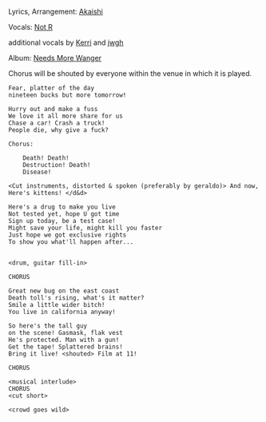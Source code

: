 Lyrics, Arrangement: [Akaishi](/akaishi)

Vocals: [Not R](/not-r)

additional vocals by [Kerri](/kerri) and [jwgh](/jwgh)

Album: [Needs More Wanger](/needs-more-wanger)

Chorus will be shouted by everyone within the venue in which it is played.

    Fear, platter of the day
    nineteen bucks but more tomorrow! 

    Hurry out and make a fuss
    We love it all more share for us
    Chase a car! Crash a truck!
    People die, why give a fuck? 

    Chorus:

        Death! Death!
        Destruction! Death!
        Disease! 

    <Cut instruments, distorted & spoken (preferably by geraldo)> And now, Here's kittens! </d&d> 

    Here's a drug to make you live
    Not tested yet, hope U got time
    Sign up today, be a test case!
    Might save your life, might kill you faster
    Just hope we got exclusive rights
    To show you what'll happen after... 


    <drum, guitar fill-in>

    CHORUS

    Great new bug on the east coast
    Death toll's rising, what's it matter?
    Smile a little wider bitch!
    You live in california anyway!

    So here's the tall guy
    on the scene! Gasmask, flak vest
    He's protected. Man with a gun!
    Get the tape! Splattered brains!
    Bring it live! <shouted> Film at 11! 

    CHORUS

    <musical interlude>
    CHORUS
    <cut short>
    
    <crowd goes wild>
